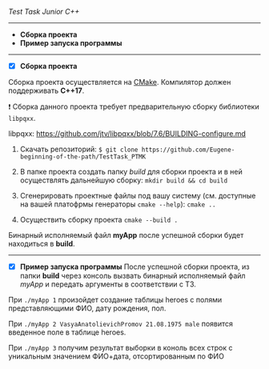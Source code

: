 _Test Task Junior C++_
___
+ __Сборка проекта__
+ __Пример запуска программы__
___

- [X] __Сборка проекта__

 Сборка проекта осуществляется на [CMake](https://cmake.org/download/). Компилятор должен поддерживать __C++17__.
 
 :heavy_exclamation_mark: Сборка данного проекта требует предварительную сборку библиотеки `libpqxx`.
 
 libpqxx: https://github.com/jtv/libpqxx/blob/7.6/BUILDING-configure.md

  1. Скачать репозиторий:
  `$ git clone https://github.com/Eugene-beginning-of-the-path/TestTask_PTMK`

  2. В папке проекта создать папку _build_ для сборки проекта и в ней осуществлять дальнейшую сборку:
  `mkdir build && cd build`

  3. Сгенерировать проектные файлы под вашу систему (см. доступные на вашей платофрмы генераторы `cmake --help`): `cmake ..`
  
  4. Осуществить сборку проекта `cmake --build .` 
   
  Бинарный исполняемый файл __myApp__ после успешной сборки будет находиться в __build__.
   
___

- [X] __Пример запуска программы__
 После успешной сборки проекта, из папки __build__ через консоль вызвать бинарный исполняемый файл _myApp_ и передать аргументы в соответствии с ТЗ.
 
 При `./myApp 1` произойдет создание таблицы heroes с полями представляющими ФИО, дату рождения, пол.
 
 При `./myApp 2 VasyaAnatolievichPromov 21.08.1975 male` появится введенное поле в таблице heroes.
  
 При `./myApp 3` получим результат выборки в коноль всех строк с уникальным значением ФИО+дата, отсортированным по ФИО 
